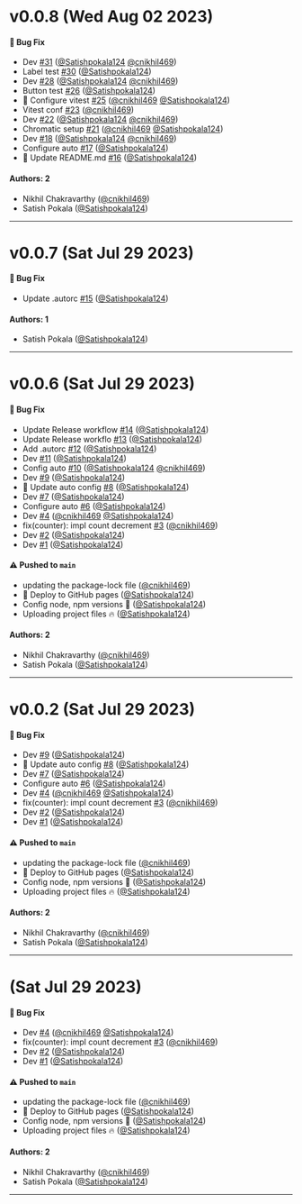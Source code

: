 # v0.0.8 (Wed Aug 02 2023)

#### 🐛 Bug Fix

- Dev [#31](https://github.com/buildor-org/react-ui/pull/31) ([@Satishpokala124](https://github.com/Satishpokala124) [@cnikhil469](https://github.com/cnikhil469))
- Label test [#30](https://github.com/buildor-org/react-ui/pull/30) ([@Satishpokala124](https://github.com/Satishpokala124))
- Dev [#28](https://github.com/buildor-org/react-ui/pull/28) ([@Satishpokala124](https://github.com/Satishpokala124) [@cnikhil469](https://github.com/cnikhil469))
- Button test [#26](https://github.com/buildor-org/react-ui/pull/26) ([@Satishpokala124](https://github.com/Satishpokala124))
- 🔧 Configure vitest [#25](https://github.com/buildor-org/react-ui/pull/25) ([@cnikhil469](https://github.com/cnikhil469) [@Satishpokala124](https://github.com/Satishpokala124))
- Vitest conf [#23](https://github.com/buildor-org/react-ui/pull/23) ([@cnikhil469](https://github.com/cnikhil469))
- Dev [#22](https://github.com/buildor-org/react-ui/pull/22) ([@Satishpokala124](https://github.com/Satishpokala124) [@cnikhil469](https://github.com/cnikhil469))
- Chromatic setup [#21](https://github.com/buildor-org/react-ui/pull/21) ([@cnikhil469](https://github.com/cnikhil469) [@Satishpokala124](https://github.com/Satishpokala124))
- Dev [#18](https://github.com/buildor-org/react-ui/pull/18) ([@Satishpokala124](https://github.com/Satishpokala124) [@cnikhil469](https://github.com/cnikhil469))
- Configure auto [#17](https://github.com/buildor-org/react-ui/pull/17) ([@Satishpokala124](https://github.com/Satishpokala124))
- 🔧 Update README.md [#16](https://github.com/buildor-org/react-ui/pull/16) ([@Satishpokala124](https://github.com/Satishpokala124))

#### Authors: 2

- Nikhil Chakravarthy ([@cnikhil469](https://github.com/cnikhil469))
- Satish Pokala ([@Satishpokala124](https://github.com/Satishpokala124))

---

# v0.0.7 (Sat Jul 29 2023)

#### 🐛 Bug Fix

- Update .autorc [#15](https://github.com/buildor-org/react-ui/pull/15) ([@Satishpokala124](https://github.com/Satishpokala124))

#### Authors: 1

- Satish Pokala ([@Satishpokala124](https://github.com/Satishpokala124))

---

# v0.0.6 (Sat Jul 29 2023)

#### 🐛 Bug Fix

- Update Release workflow [#14](https://github.com/buildor-org/react-ui/pull/14) ([@Satishpokala124](https://github.com/Satishpokala124))
- Update Release workflo [#13](https://github.com/buildor-org/react-ui/pull/13) ([@Satishpokala124](https://github.com/Satishpokala124))
- Add .autorc [#12](https://github.com/buildor-org/react-ui/pull/12) ([@Satishpokala124](https://github.com/Satishpokala124))
- Dev [#11](https://github.com/buildor-org/react-ui/pull/11) ([@Satishpokala124](https://github.com/Satishpokala124))
- Config auto [#10](https://github.com/buildor-org/react-ui/pull/10) ([@Satishpokala124](https://github.com/Satishpokala124) [@cnikhil469](https://github.com/cnikhil469))
- Dev [#9](https://github.com/buildor-org/react-ui/pull/9) ([@Satishpokala124](https://github.com/Satishpokala124))
- 🔧 Update auto config [#8](https://github.com/buildor-org/react-ui/pull/8) ([@Satishpokala124](https://github.com/Satishpokala124))
- Dev [#7](https://github.com/buildor-org/react-ui/pull/7) ([@Satishpokala124](https://github.com/Satishpokala124))
- Configure auto [#6](https://github.com/buildor-org/react-ui/pull/6) ([@Satishpokala124](https://github.com/Satishpokala124))
- Dev [#4](https://github.com/buildor-org/react-ui/pull/4) ([@cnikhil469](https://github.com/cnikhil469) [@Satishpokala124](https://github.com/Satishpokala124))
- fix(counter): impl count decrement [#3](https://github.com/buildor-org/react-ui/pull/3) ([@cnikhil469](https://github.com/cnikhil469))
- Dev [#2](https://github.com/buildor-org/react-ui/pull/2) ([@Satishpokala124](https://github.com/Satishpokala124))
- Dev [#1](https://github.com/buildor-org/react-ui/pull/1) ([@Satishpokala124](https://github.com/Satishpokala124))

#### ⚠️ Pushed to `main`

- updating the package-lock file ([@cnikhil469](https://github.com/cnikhil469))
- 🚀 Deploy to GitHub pages ([@Satishpokala124](https://github.com/Satishpokala124))
- Config node, npm versions 🔧 ([@Satishpokala124](https://github.com/Satishpokala124))
- Uploading project files 🔥 ([@Satishpokala124](https://github.com/Satishpokala124))

#### Authors: 2

- Nikhil Chakravarthy ([@cnikhil469](https://github.com/cnikhil469))
- Satish Pokala ([@Satishpokala124](https://github.com/Satishpokala124))

---

# v0.0.2 (Sat Jul 29 2023)

#### 🐛 Bug Fix

- Dev [#9](https://github.com/buildor-org/react-ui/pull/9) ([@Satishpokala124](https://github.com/Satishpokala124))
- 🔧 Update auto config [#8](https://github.com/buildor-org/react-ui/pull/8) ([@Satishpokala124](https://github.com/Satishpokala124))
- Dev [#7](https://github.com/buildor-org/react-ui/pull/7) ([@Satishpokala124](https://github.com/Satishpokala124))
- Configure auto [#6](https://github.com/buildor-org/react-ui/pull/6) ([@Satishpokala124](https://github.com/Satishpokala124))
- Dev [#4](https://github.com/buildor-org/react-ui/pull/4) ([@cnikhil469](https://github.com/cnikhil469) [@Satishpokala124](https://github.com/Satishpokala124))
- fix(counter): impl count decrement [#3](https://github.com/buildor-org/react-ui/pull/3) ([@cnikhil469](https://github.com/cnikhil469))
- Dev [#2](https://github.com/buildor-org/react-ui/pull/2) ([@Satishpokala124](https://github.com/Satishpokala124))
- Dev [#1](https://github.com/buildor-org/react-ui/pull/1) ([@Satishpokala124](https://github.com/Satishpokala124))

#### ⚠️ Pushed to `main`

- updating the package-lock file ([@cnikhil469](https://github.com/cnikhil469))
- 🚀 Deploy to GitHub pages ([@Satishpokala124](https://github.com/Satishpokala124))
- Config node, npm versions 🔧 ([@Satishpokala124](https://github.com/Satishpokala124))
- Uploading project files 🔥 ([@Satishpokala124](https://github.com/Satishpokala124))

#### Authors: 2

- Nikhil Chakravarthy ([@cnikhil469](https://github.com/cnikhil469))
- Satish Pokala ([@Satishpokala124](https://github.com/Satishpokala124))

---

# (Sat Jul 29 2023)

#### 🐛 Bug Fix

- Dev [#4](https://github.com/buildor-org/react-ui/pull/4) ([@cnikhil469](https://github.com/cnikhil469) [@Satishpokala124](https://github.com/Satishpokala124))
- fix(counter): impl count decrement [#3](https://github.com/buildor-org/react-ui/pull/3) ([@cnikhil469](https://github.com/cnikhil469))
- Dev [#2](https://github.com/buildor-org/react-ui/pull/2) ([@Satishpokala124](https://github.com/Satishpokala124))
- Dev [#1](https://github.com/buildor-org/react-ui/pull/1) ([@Satishpokala124](https://github.com/Satishpokala124))

#### ⚠️ Pushed to `main`

- updating the package-lock file ([@cnikhil469](https://github.com/cnikhil469))
- 🚀 Deploy to GitHub pages ([@Satishpokala124](https://github.com/Satishpokala124))
- Config node, npm versions 🔧 ([@Satishpokala124](https://github.com/Satishpokala124))
- Uploading project files 🔥 ([@Satishpokala124](https://github.com/Satishpokala124))

#### Authors: 2

- Nikhil Chakravarthy ([@cnikhil469](https://github.com/cnikhil469))
- Satish Pokala ([@Satishpokala124](https://github.com/Satishpokala124))

---

